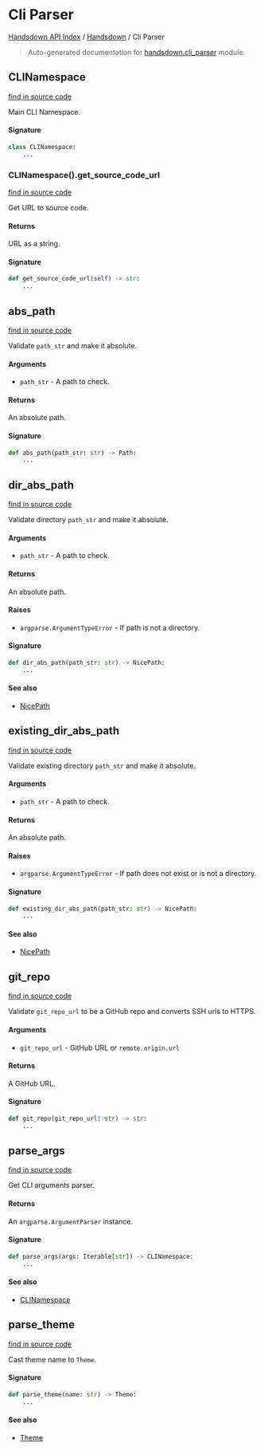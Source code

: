 # Cli Parser

[Handsdown API Index](../README.md#handsdown-api-index) /
[Handsdown](./index.md#handsdown) /
Cli Parser

> Auto-generated documentation for [handsdown.cli_parser](https://github.com/vemel/handsdown/blob/main/handsdown/cli_parser.py) module.

## CLINamespace

[find in source code](https://github.com/vemel/handsdown/blob/main/handsdown/cli_parser.py#L18)

Main CLI Namespace.

#### Signature

```python
class CLINamespace:
    ...
```

### CLINamespace().get_source_code_url

[find in source code](https://github.com/vemel/handsdown/blob/main/handsdown/cli_parser.py#L41)

Get URL to source code.

#### Returns

URL as a string.

#### Signature

```python
def get_source_code_url(self) -> str:
    ...
```



## abs_path

[find in source code](https://github.com/vemel/handsdown/blob/main/handsdown/cli_parser.py#L90)

Validate `path_str` and make it absolute.

#### Arguments

- `path_str` - A path to check.

#### Returns

An absolute path.

#### Signature

```python
def abs_path(path_str: str) -> Path:
    ...
```



## dir_abs_path

[find in source code](https://github.com/vemel/handsdown/blob/main/handsdown/cli_parser.py#L103)

Validate directory `path_str` and make it absolute.

#### Arguments

- `path_str` - A path to check.

#### Returns

An absolute path.

#### Raises

- `argparse.ArgumentTypeError` - If path is not a directory.

#### Signature

```python
def dir_abs_path(path_str: str) -> NicePath:
    ...
```

#### See also

- [NicePath](utils/nice_path.md#nicepath)



## existing_dir_abs_path

[find in source code](https://github.com/vemel/handsdown/blob/main/handsdown/cli_parser.py#L122)

Validate existing directory `path_str` and make it absolute.

#### Arguments

- `path_str` - A path to check.

#### Returns

An absolute path.

#### Raises

- `argparse.ArgumentTypeError` - If path does not exist or is not a directory.

#### Signature

```python
def existing_dir_abs_path(path_str: str) -> NicePath:
    ...
```

#### See also

- [NicePath](utils/nice_path.md#nicepath)



## git_repo

[find in source code](https://github.com/vemel/handsdown/blob/main/handsdown/cli_parser.py#L62)

Validate `git_repo_url` to be a GitHub repo and converts SSH urls to HTTPS.

#### Arguments

- `git_repo_url` - GitHub URL or `remote.origin.url`

#### Returns

A GitHub URL.

#### Signature

```python
def git_repo(git_repo_url: str) -> str:
    ...
```



## parse_args

[find in source code](https://github.com/vemel/handsdown/blob/main/handsdown/cli_parser.py#L154)

Get CLI arguments parser.

#### Returns

An `argparse.ArgumentParser` instance.

#### Signature

```python
def parse_args(args: Iterable[str]) -> CLINamespace:
    ...
```

#### See also

- [CLINamespace](#clinamespace)



## parse_theme

[find in source code](https://github.com/vemel/handsdown/blob/main/handsdown/cli_parser.py#L143)

Cast theme name to `Theme`.

#### Signature

```python
def parse_theme(name: str) -> Theme:
    ...
```

#### See also

- [Theme](./constants.md#theme)



